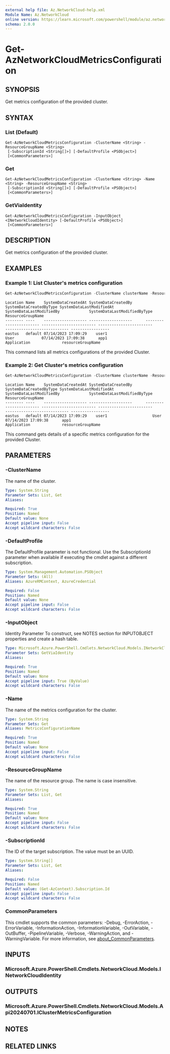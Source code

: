 ```yaml
---
external help file: Az.NetworkCloud-help.xml
Module Name: Az.NetworkCloud
online version: https://learn.microsoft.com/powershell/module/az.networkcloud/get-aznetworkcloudmetricsconfiguration
schema: 2.0.0
---
```


# Get-AzNetworkCloudMetricsConfiguration

## SYNOPSIS
Get metrics configuration of the provided cluster.

## SYNTAX

### List (Default)
```
Get-AzNetworkCloudMetricsConfiguration -ClusterName <String> -ResourceGroupName <String>
 [-SubscriptionId <String[]>] [-DefaultProfile <PSObject>]
 [<CommonParameters>]
```

### Get
```
Get-AzNetworkCloudMetricsConfiguration -ClusterName <String> -Name <String> -ResourceGroupName <String>
 [-SubscriptionId <String[]>] [-DefaultProfile <PSObject>]
 [<CommonParameters>]
```

### GetViaIdentity
```
Get-AzNetworkCloudMetricsConfiguration -InputObject <INetworkCloudIdentity> [-DefaultProfile <PSObject>]
 [<CommonParameters>]
```

## DESCRIPTION
Get metrics configuration of the provided cluster.

## EXAMPLES

### Example 1: List Cluster's metrics configuration
```powershell
Get-AzNetworkCloudMetricsConfiguration -ClusterName clusterName -ResourceGroupName resourceGroupName -SubscriptionId subscriptionId
```

```output
Location Name    SystemDataCreatedAt SystemDataCreatedBy      SystemDataCreatedByType SystemDataLastModifiedAt SystemDataLastModifiedBy             SystemDataLastModifiedByType ResourceGroupName
-------- ----    ------------------- -------------------      ----------------------- ------------------------ ------------------------             ---------------------------- -----------------
eastus   default 07/14/2023 17:09:29    user1                           User            07/14/2023 17:09:38      app1                                   Application              resourceGroupName
```

This command lists all metrics configurations of the provided Cluster.

### Example 2: Get Cluster's metrics configuration
```powershell
Get-AzNetworkCloudMetricsConfiguration -ClusterName clusterName -ResourceGroupName resourceGroupName -Name metricsConfigName -SubscriptionId subscriptionId
```

```output
Location Name    SystemDataCreatedAt SystemDataCreatedBy      SystemDataCreatedByType SystemDataLastModifiedAt SystemDataLastModifiedBy             SystemDataLastModifiedByType ResourceGroupName
-------- ----    ------------------- -------------------      ----------------------- ------------------------ ------------------------             ---------------------------- -----------------
eastus   default 07/14/2023 17:09:29    user1                    User                  07/14/2023 17:09:38      app1                                     Application              resourceGroupName
```

This command gets details of a specific metrics configuration for the provided Cluster.

## PARAMETERS

### -ClusterName
The name of the cluster.

```yaml
Type: System.String
Parameter Sets: List, Get
Aliases:

Required: True
Position: Named
Default value: None
Accept pipeline input: False
Accept wildcard characters: False
```

### -DefaultProfile
The DefaultProfile parameter is not functional.
Use the SubscriptionId parameter when available if executing the cmdlet against a different subscription.

```yaml
Type: System.Management.Automation.PSObject
Parameter Sets: (All)
Aliases: AzureRMContext, AzureCredential

Required: False
Position: Named
Default value: None
Accept pipeline input: False
Accept wildcard characters: False
```

### -InputObject
Identity Parameter
To construct, see NOTES section for INPUTOBJECT properties and create a hash table.

```yaml
Type: Microsoft.Azure.PowerShell.Cmdlets.NetworkCloud.Models.INetworkCloudIdentity
Parameter Sets: GetViaIdentity
Aliases:

Required: True
Position: Named
Default value: None
Accept pipeline input: True (ByValue)
Accept wildcard characters: False
```

### -Name
The name of the metrics configuration for the cluster.

```yaml
Type: System.String
Parameter Sets: Get
Aliases: MetricsConfigurationName

Required: True
Position: Named
Default value: None
Accept pipeline input: False
Accept wildcard characters: False
```

### -ResourceGroupName
The name of the resource group.
The name is case insensitive.

```yaml
Type: System.String
Parameter Sets: List, Get
Aliases:

Required: True
Position: Named
Default value: None
Accept pipeline input: False
Accept wildcard characters: False
```

### -SubscriptionId
The ID of the target subscription.
The value must be an UUID.

```yaml
Type: System.String[]
Parameter Sets: List, Get
Aliases:

Required: False
Position: Named
Default value: (Get-AzContext).Subscription.Id
Accept pipeline input: False
Accept wildcard characters: False
```

### CommonParameters
This cmdlet supports the common parameters: -Debug, -ErrorAction, -ErrorVariable, -InformationAction, -InformationVariable, -OutVariable, -OutBuffer, -PipelineVariable, -Verbose, -WarningAction, and -WarningVariable. For more information, see [about_CommonParameters](http://go.microsoft.com/fwlink/?LinkID=113216).

## INPUTS

### Microsoft.Azure.PowerShell.Cmdlets.NetworkCloud.Models.INetworkCloudIdentity

## OUTPUTS

### Microsoft.Azure.PowerShell.Cmdlets.NetworkCloud.Models.Api20240701.IClusterMetricsConfiguration

## NOTES

## RELATED LINKS
